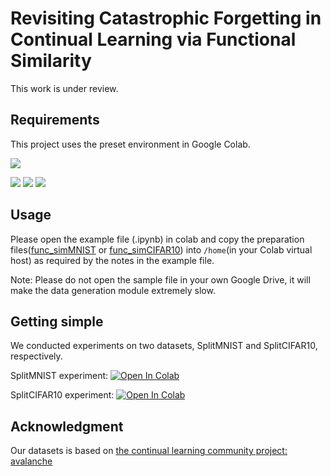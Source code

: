 # Revisiting Catastrophic Forgetting in Continual Learning via Functional Similarity

This work is under review.


## Requirements 
This project uses the preset environment in Google Colab.


![](https://img.shields.io/badge/python-3.9.16-green.svg)

![](https://img.shields.io/badge/torch-1.13.1-blue.svg)
![](https://img.shields.io/badge/torchvision-0.14.1-blue.svg)
![](https://img.shields.io/badge/scikit--learn-1.2.1-blue.svg)

## Usage
Please open the example file (.ipynb) in colab and copy the preparation files([func_simMNIST](func_simMNIST) or [func_simCIFAR10](func_simCIFAR10)) into `/home`(in your Colab virtual host) as required by the notes in the example file.

Note: Please do not open the sample file in your own Google Drive, it will make the data generation module extremely slow.

## Getting simple
We conducted experiments on two datasets, SplitMNIST and SplitCIFAR10, respectively. 

SplitMNIST experiment: 
<a target="_blank" href="https://colab.research.google.com/github/wang-xulong/Func_sim/blob/main/MNIST_sim_acc_fgt.ipynb">
  <img src="https://colab.research.google.com/assets/colab-badge.svg" alt="Open In Colab"/>
</a>    


SplitCIFAR10 experiment: 
<a target="_blank" href="https://colab.research.google.com/github/wang-xulong/Func_sim/blob/main/CIFAR10_sim_acc_fgt.ipynb">
  <img src="https://colab.research.google.com/assets/colab-badge.svg" alt="Open In Colab"/>
</a>  


## Acknowledgment
Our datasets is based on [the continual learning community project: avalanche](https://avalanche.continualai.org/)
